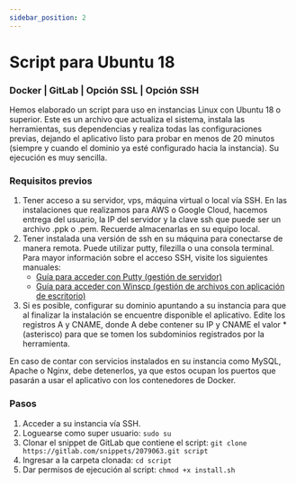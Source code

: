 ```yaml
---
sidebar_position: 2
---
```


# Script para Ubuntu 18

### Docker | GitLab | Opción SSL | Opción SSH 

Hemos elaborado un script para uso en instancias Linux con Ubuntu 18 o superior. Este es un archivo que actualiza el sistema, instala las herramientas, sus dependencias y realiza todas las configuraciones previas, dejando el aplicativo listo para probar en menos de 20 minutos (siempre y cuando el dominio ya esté configurado hacia la instancia). Su ejecución es muy sencilla.

### Requisitos previos

1. Tener acceso a su servidor, vps, máquina virtual o local vía SSH. En las instalaciones que realizamos para AWS o Google Cloud, hacemos entrega del usuario, la IP del servidor y la clave ssh que puede ser un archivo .ppk o .pem. Recuerde almacenarlas en su equipo local.
2. Tener instalada una versión de ssh en su máquina para conectarse de manera remota. Puede utilizar putty, filezilla o una consola terminal. Para mayor información sobre el acceso SSH, visite los siguientes manuales:
   - [Guía para acceder con Putty (gestión de servidor)](link_putty)
   - [Guía para acceder con Winscp (gestión de archivos con aplicación de escritorio)](link_winscp)
3. Si es posible, configurar su dominio apuntando a su instancia para que al finalizar la instalación se encuentre disponible el aplicativo. Edite los registros A y CNAME, donde A debe contener su IP y CNAME el valor * (asterisco) para que se tomen los subdominios registrados por la herramienta.

En caso de contar con servicios instalados en su instancia como MySQL, Apache o Nginx, debe detenerlos, ya que estos ocupan los puertos que pasarán a usar el aplicativo con los contenedores de Docker.

### Pasos

1. Acceder a su instancia vía SSH.
2. Loguearse como super usuario: `sudo su`
3. Clonar el snippet de GitLab que contiene el script: `git clone https://gitlab.com/snippets/2079063.git script`
4. Ingresar a la carpeta clonada: `cd script`
5. Dar permisos de ejecución al script: `chmod +x install.sh`
